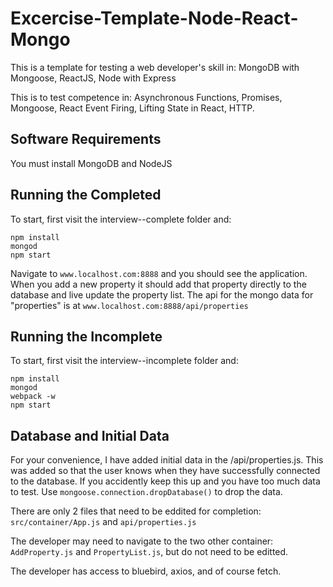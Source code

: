 # Excercise-Template-Node-React-Mongo 

This is a template for testing a web developer's skill in:
MongoDB with Mongoose, ReactJS, Node with Express

This is to test competence in:
Asynchronous Functions, Promises, Mongoose, React Event Firing, Lifting State in React, HTTP.

## Software Requirements
You must install MongoDB and NodeJS

## Running the Completed
To start, first visit the interview--complete folder and:
```
npm install
mongod
npm start
```
Navigate to `www.localhost.com:8888` and you should see the application. When you add a new property it should add that property directly to the database and live update the property list. The api for the mongo data for "properties" is at `www.localhost.com:8888/api/properties`

## Running the Incomplete
To start, first visit the interview--incomplete folder and:
```
npm install
mongod
webpack -w
npm start
```

## Database and Initial Data
For your convenience, I have added initial data in the /api/properties.js. This was added so that the user knows when they have successfully connected to the database. If you accidently keep this up and you have too much data to test. Use `mongoose.connection.dropDatabase()` to drop the data.

There are only 2 files that need to be eddited for completion:
`src/container/App.js` and `api/properties.js`

The developer may need to navigate to the two other container:
`AddProperty.js` and `PropertyList.js`, but do not need to be editted.

The developer has access to bluebird, axios, and of course fetch.
